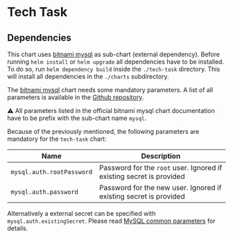 # Tech Task

## Dependencies

This chart uses [bitnami mysql](https://bitnami.com/stack/mysql/helm) as sub-chart (external dependency). Before running `helm install` or `helm upgrade` all dependencies have to be installed. To do so, run `helm dependency build` inside the `./tech-task` directory. This will install all dependencies in the `./charts` subdirectory.

The [bitnami mysql](https://bitnami.com/stack/mysql/helm) chart needs some mandatory parameters. A list of all parameters is available in the [Github repository](https://github.com/bitnami/charts/tree/master/bitnami/mysql/#parameters).

:warning: All parameters listed in the official bitnami mysql chart documentation have to be prefix with the sub-chart name `mysql`.

Because of the previously mentioned, the following parameters are mandatory for the `tech-task` chart:

| Name                      | Description                                                          |
| ------------------------- | -------------------------------------------------------------------- |
| `mysql.auth.rootPassword` | Password for the `root` user. Ignored if existing secret is provided |
| `mysql.auth.password`     | Password for the new user. Ignored if existing secret is provided    |

 Alternatively a external secret can be specified with `mysql.auth.existingSecret`. Please read [MySQL common parameters](https://github.com/bitnami/charts/tree/master/bitnami/mysql/#mysql-common-parameters) for details.
